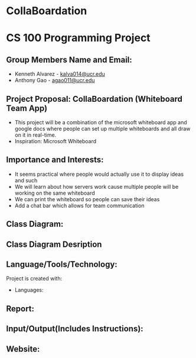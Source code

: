 # CollaBoardation
# CS 100 Programming Project
## Group Members Name and Email:
* Kenneth Alvarez - kalva014@ucr.edu
* Anthony Gao - agao011@ucr.edu

## Project Proposal: CollaBoardation (Whiteboard Team App)
* This project will be a combination of the microsoft whiteboard app and google docs where people can set up multiple whiteboards and all draw on it in real-time.
* Inspiration: Microsoft Whiteboard

## Importance and Interests:
* It seems practical where people would actually use it to display ideas and such
* We will learn about how servers work cause multiple people will be working on the same whiteboard
* We can print the whiteboard so people can save their ideas
* Add a chat bar which allows for team communication

## Class Diagram:


## Class Diagram Desription


## Language/Tools/Technology:
Project is created with:
* Languages:
	
## Report:

## Input/Output(Includes Instructions):

## Website:


